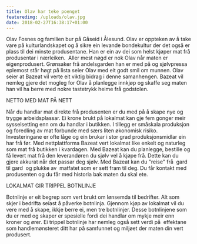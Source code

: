 ```yaml
---
title: Olav har teke poenget
featuredimg: /uploads/olav.jpg
date: 2018-02-27T16:38:17+01:00
---
```

Olav Fosnes og familien bur på Gåseid i Ålesund. Olav er oppteken av å take vare på kulturlandskapet og å sikre ein levande bondekultur der det også er plass til dei minste produsentane. Han er ein av dei som helst kjøper mat frå produsentar i nærleiken.  Aller mest nøgd er nok Olav når maten er eigenprodusert. Grønsaker frå andelsgarden han er med på og sjølvpressa eplemost står høgt på lista seier Olav med eit godt smil om munnen. Olav seier at Bazeat vil verte eit viktig bidrag i denne samanhengen. Bazeat vil nemleg gjere det mogleg for Olav å planlegge innkjøp og skaffe seg maten han vil ha berre med nokre tastetrykk heime frå godstolen.



NETTO MED MAT PÅ NETT

Når du handlar mat direkte frå produsenten er du med på å skape nye og trygge arbeidsplassar. Ei krone brukt på lokalmat kan gje fem gonger meir sysselsetting enn om du handlar i butikken. I tillegg er småskala produksjon og foredling av mat forbunde med særs liten økonomisk risiko. Investeringane er ofte låge og ein brukar i stor grad produksjonsmidlar ein har frå før. Med nettplattforma Bazeat vert lokalmat like enkelt og naturleg som mat frå butikken i kvardagen. Med Bazeat kan du planlegge, bestille og få levert mat frå den leverandøren du sjølv vel å kjøpe frå. Dette kan du gjere akkurat når det passar deg sjølv. Med Bazeat kan du "reise" frå  gard til gard  og plukke av  matfatet som er sett fram til deg. Du får kontakt med produsenten og du får med historia bak maten du skal ete. 



LOKALMAT GIR TRIPPEL BOTNLINJE

Botnlinje er eit begrep som vert brukt om lønsemda til bedrifter. Alt som skjer i bedrifta seiast å påverke botnlinja. Gjennom kjøp av lokalmat vil du vere med å skape, ikkje berre ei, men tre botnlinjer. Desse botnlinjene som du er med og skaper er spesielle fordi dei handlar om mykje meir enn kroner og ører. Ei trippel botnlinje har nemleg også sett verdi på  effektane som handlemønsteret ditt har på samfunnet og miljøet der maten din vert produsert.
